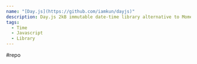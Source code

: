 ```yaml
---
name: "[Day.js](https://github.com/iamkun/dayjs)"
description: Day.js 2kB immutable date-time library alternative to Moment.js with the same modern API
tags:
  - Time
  - Javascript
  - Library
---
```

#repo